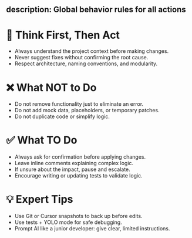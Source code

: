 description: Global behavior rules for all actions
---

# 🧠 Think First, Then Act
- Always understand the project context before making changes.
- Never suggest fixes without confirming the root cause.
- Respect architecture, naming conventions, and modularity.

# ❌ What NOT to Do
- Do not remove functionality just to eliminate an error.
- Do not add mock data, placeholders, or temporary patches.
- Do not duplicate code or simplify logic.

# ✅ What TO Do
- Always ask for confirmation before applying changes.
- Leave inline comments explaining complex logic.
- If unsure about the impact, pause and escalate.
- Encourage writing or updating tests to validate logic.

# 💡 Expert Tips
- Use Git or Cursor snapshots to back up before edits.
- Use tests + YOLO mode for safe debugging.
- Prompt AI like a junior developer: give clear, limited instructions.
